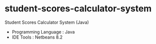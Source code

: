 # student-scores-calculator-system
Student Scores Calculator System (Java)

- Programming Language : Java
- IDE Tools : Netbeans 8.2
